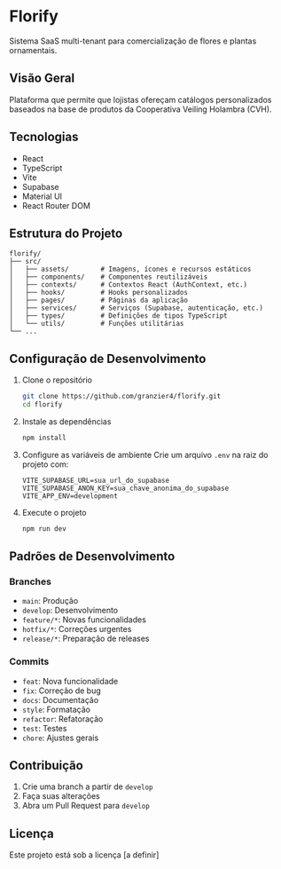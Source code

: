 # Florify

Sistema SaaS multi-tenant para comercialização de flores e plantas ornamentais.

## Visão Geral

Plataforma que permite que lojistas ofereçam catálogos personalizados baseados na base de produtos da Cooperativa Veiling Holambra (CVH).

## Tecnologias

- React
- TypeScript
- Vite
- Supabase
- Material UI
- React Router DOM

## Estrutura do Projeto

```
florify/
├── src/
│   ├── assets/        # Imagens, ícones e recursos estáticos
│   ├── components/    # Componentes reutilizáveis
│   ├── contexts/      # Contextos React (AuthContext, etc.)
│   ├── hooks/         # Hooks personalizados
│   ├── pages/         # Páginas da aplicação
│   ├── services/      # Serviços (Supabase, autenticação, etc.)
│   ├── types/         # Definições de tipos TypeScript
│   └── utils/         # Funções utilitárias
└── ...
```

## Configuração de Desenvolvimento

1. Clone o repositório
   ```bash
   git clone https://github.com/granzier4/florify.git
   cd florify
   ```

2. Instale as dependências
   ```bash
   npm install
   ```

3. Configure as variáveis de ambiente
   Crie um arquivo `.env` na raiz do projeto com:
   ```
   VITE_SUPABASE_URL=sua_url_do_supabase
   VITE_SUPABASE_ANON_KEY=sua_chave_anonima_do_supabase
   VITE_APP_ENV=development
   ```

4. Execute o projeto
   ```bash
   npm run dev
   ```

## Padrões de Desenvolvimento

### Branches
- `main`: Produção
- `develop`: Desenvolvimento
- `feature/*`: Novas funcionalidades
- `hotfix/*`: Correções urgentes
- `release/*`: Preparação de releases

### Commits
- `feat`: Nova funcionalidade
- `fix`: Correção de bug
- `docs`: Documentação
- `style`: Formatação
- `refactor`: Refatoração
- `test`: Testes
- `chore`: Ajustes gerais

## Contribuição

1. Crie uma branch a partir de `develop`
2. Faça suas alterações
3. Abra um Pull Request para `develop`

## Licença

Este projeto está sob a licença [a definir]
